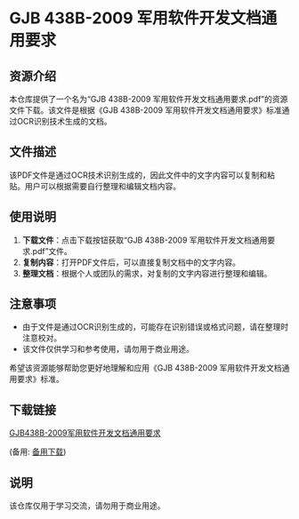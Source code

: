 # GJB 438B-2009 军用软件开发文档通用要求

## 资源介绍

本仓库提供了一个名为“GJB 438B-2009 军用软件开发文档通用要求.pdf”的资源文件下载。该文件是根据《GJB 438B-2009 军用软件开发文档通用要求》标准通过OCR识别技术生成的文档。

## 文件描述

该PDF文件是通过OCR技术识别生成的，因此文件中的文字内容可以复制和粘贴。用户可以根据需要自行整理和编辑文档内容。

## 使用说明

1. **下载文件**：点击下载按钮获取“GJB 438B-2009 军用软件开发文档通用要求.pdf”文件。
2. **复制内容**：打开PDF文件后，可以直接复制文档中的文字内容。
3. **整理文档**：根据个人或团队的需求，对复制的文字内容进行整理和编辑。

## 注意事项

- 由于文件是通过OCR识别生成的，可能存在识别错误或格式问题，请在整理时注意校对。
- 该文件仅供学习和参考使用，请勿用于商业用途。

希望该资源能够帮助您更好地理解和应用《GJB 438B-2009 军用软件开发文档通用要求》标准。

## 下载链接
[GJB438B-2009军用软件开发文档通用要求](https://pan.quark.cn/s/cf7f4f45bb0d) 

(备用: [备用下载](https://pan.baidu.com/s/1cZCtw2VLRPrDRcqE6UMV2g?pwd=1234))

## 说明

该仓库仅用于学习交流，请勿用于商业用途。
